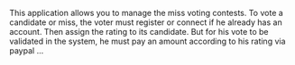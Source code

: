 This application allows you to manage the miss voting contests. To vote a candidate or miss, the voter must register or connect if he already has an account. Then assign the rating to its candidate. But for his vote to be validated in the system, he must pay an amount according to his rating via paypal ...